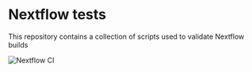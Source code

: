 # Nextflow tests

This repository contains a collection of scripts used to validate Nextflow builds

![Nextflow CI](https://github.com/nextflow-io/nextflow/workflows/Nextflow%20CI/badge.svg)
